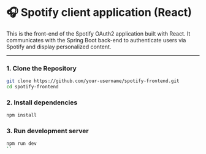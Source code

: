 # 🎧 Spotify client application (React)

This is the front-end of the Spotify OAuth2 application built with React. It communicates with the Spring Boot back-end to authenticate users via Spotify and display personalized content.

---

### 1. Clone the Repository

```bash
git clone https://github.com/your-username/spotify-frontend.git
cd spotify-frontend
```

### 2. Install dependencies
```bash
npm install
```

### 3. Run development server
```bash
npm run dev
``
